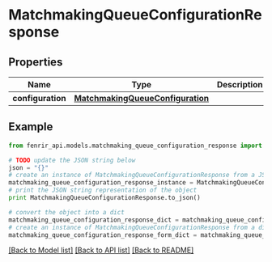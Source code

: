 # MatchmakingQueueConfigurationResponse


## Properties

Name | Type | Description | Notes
------------ | ------------- | ------------- | -------------
**configuration** | [**MatchmakingQueueConfiguration**](MatchmakingQueueConfiguration.md) |  | [optional] 

## Example

```python
from fenrir_api.models.matchmaking_queue_configuration_response import MatchmakingQueueConfigurationResponse

# TODO update the JSON string below
json = "{}"
# create an instance of MatchmakingQueueConfigurationResponse from a JSON string
matchmaking_queue_configuration_response_instance = MatchmakingQueueConfigurationResponse.from_json(json)
# print the JSON string representation of the object
print MatchmakingQueueConfigurationResponse.to_json()

# convert the object into a dict
matchmaking_queue_configuration_response_dict = matchmaking_queue_configuration_response_instance.to_dict()
# create an instance of MatchmakingQueueConfigurationResponse from a dict
matchmaking_queue_configuration_response_form_dict = matchmaking_queue_configuration_response.from_dict(matchmaking_queue_configuration_response_dict)
```
[[Back to Model list]](../README.md#documentation-for-models) [[Back to API list]](../README.md#documentation-for-api-endpoints) [[Back to README]](../README.md)


